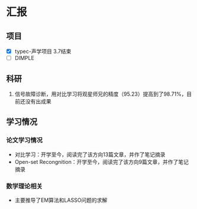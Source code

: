 # 汇报

## 项目

- [x] typec-声学项目 3.7结束
- [ ] DIMPLE

##  科研

1. 信号故障诊断，用对比学习将观星师兄的精度（95.23）提高到了98.71%，目前还没有出成果

## 学习情况

### 论文学习情况

- 对比学习：开学至今，阅读完了该方向13篇文章，并作了笔记摘录
- Open-set Recongnition：开学至今，阅读完了该方向9篇文章，并作了笔记摘录

### 数学理论相关

- 主要推导了EM算法和LASSO问题的求解



